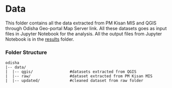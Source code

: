 # Data
This folder contains all the data extracted from PM Kisan MIS and QGIS through Odisha Geo-portal Map Server link. All these datasets goes as input files in Jupyter Notebook for the analysis. All the output files from Jupyter Notebook is in the [results](https://github.com/cbgaindia/obi-constituency-data-mapping-pm-kisan/tree/main/Odisha/results) folder.

### Folder Structure

```
odisha
|-- data/
|  |-- qgis/                #datasets extracted from QGIS
|  |-- raw/                 #dataset extracted from PM Kisan MIS
|  |-- updated/             #cleaned dataset from raw folder
